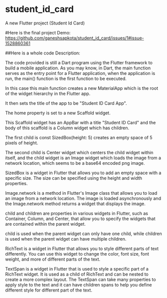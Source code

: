 # student_id_card

A new Flutter project (Student Id Card)

#Here is the final project Demo:
https://github.com/ganeshsapkota/student_id_card/issues/1#issue-1528860361

##Here is a whole code Description:

The code provided is still a Dart program using the Flutter framework to build a mobile application. 
As you may know, in Dart, the main function serves as the entry point for a Flutter application, when the application is run, the main() function is the first function to be executed.

In this case this main function creates a new MaterialApp which is the root of the widget hierarchy in the Flutter app.

It then sets the title of the app to be "Student ID Card App".

The home property is set to a new Scaffold widget.

This Scaffold widget has an AppBar with a title "Student ID Card" and the body of this scaffold is a Column widget which has children.

The first child is const SizedBox(height: 5) creates an empty space of 5 pixels of height.

The second child is Center widget which centers the child widget within itself, and the child widget is an Image widget which loads the image from a network location, which seems to be a base64 encoded png image.

SizedBox is a widget in Flutter that allows you to add an empty space with a specific size. The size can be specified using the height and width properties.

Image.network is a method in Flutter's Image class that allows you to load an image from a network location. The image is loaded asynchronously and the Image.network method returns a widget that displays the image.

child and children are properties in various widgets in Flutter, such as Container, Column, and Center, that allow you to specify the widgets that are contained within the parent widget.

child is used when the parent widget can only have one child, while children is used when the parent widget can have multiple children.

RichText is a widget in Flutter that allows you to style different parts of text differently. You can use this widget to change the color, font size, font weight, and more of different parts of the text.

TextSpan is a widget in Flutter that is used to style a specific part of a RichText widget. It is used as a child of RichText and can be nested to create a more complex layout. The TextSpan can take many properties to apply style to the text and it can have children spans to help you define different style for different part of the text.
